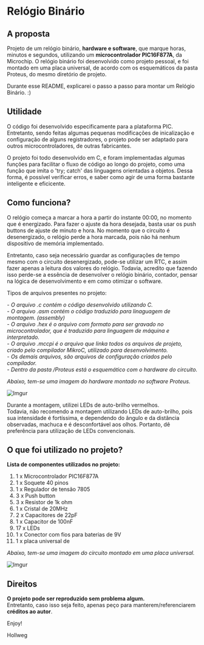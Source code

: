 # Relógio Binário

## A proposta

Projeto de um relógio binário, **hardware e software**, que marque horas, minutos e segundos, utilizando um **microcontrolador PIC16F877A**, da Microchip. O relógio binário foi desenvolvido como projeto pessoal, e foi montado em uma placa universal, de acordo com os esquemáticos da pasta Proteus, do mesmo diretório de projeto.

Durante esse README, explicarei o passo a passo para montar um Relógio Binário. :)

## Utilidade

O código foi desenvolvido especificamente para a plataforma PIC. Entretanto, sendo feitas algumas pequenas modificações de inicalização e configuração de alguns registradores, o projeto pode ser adaptado para outros microcontroladores, de outras fabricantes. 

O projeto foi todo desenvolvido em C, e foram implementadas algumas funções para facilitar o fluxo de código ao longo do projeto, como uma função que imita o 'try; catch' das linguagens orientadas a objetos. Dessa forma, é possível verificar erros, e saber como agir de uma forma bastante inteligente e eficicente.

## Como funciona?

O relógio começa a marcar a hora a partir do instante 00:00, no momento que é energizado. Para fazer o ajuste da hora desejada, basta usar os push buttons de ajuste de minuto e hora. No momento que o circuito é desenergizado, o relógio perde a hora marcada, pois não há nenhum dispositivo de memória implementado. 

Entretanto, caso seja necessário guardar as configurações de tempo mesmo com o circuito desenergizado, pode-se utilizar um RTC, e assim fazer apenas a leitura dos valores do relógio. Todavia, acredito que fazendo isso perde-se a essência de desenvolver o relógio binário, contador, pensar na lógica de desenvolvimento e em como otimizar o software.

Tipos de arquivos presentes no projeto:

*- O arquivo .c contém o código desenvolvido utilizando C.* </br>
*- O arquivo .asm contém o código traduzido para linaguagem de montagem. (assembly)* </br>
*- O arquivo .hex é o arquivo com formato para ser gravado no microcontrolador, que é traduzido para linguagem de máquina e interpretado.* </br>
*- O arquivo .mccpi é o arquivo que linka todos os arquivos de projeto, criado pelo compilador MikroC, utilizado para desenvolvimento.* </br>
*- Os demais arquivos, são arquivos de configuração criados pelo compilador.* </br>
*- Dentro da pasta /Proteus está o esquemático com o hardware do circuito.*

*Abaixo, tem-se uma imagem do hardware montado no software Proteus.*

![Imgur](http://i.imgur.com/rsIKPXu.png)

Durante a montagem, utilizei LEDs de auto-brilho vermelhos. </br>
Todavia, não recomendo a montagem utilizando LEDs de auto-brilho, pois sua intensidade é fortíssima, e dependendo do ângulo e da distância observadas, machuca e é desconfortável aos olhos. Portanto, dê preferência para utilização de LEDs convencionais.

## O que foi utilizado no projeto?

**Lista de componentes utilizados no projeto:**

1. 1 x Microcontrolador PIC16F877A <br>
2. 1 x Soquete 40 pinos </br>
3. 1 x Regulador de tensão 7805 </br>
4. 3 x Push button </br>
5. 3 x Resistor de 1k ohm </br>
6. 1 x Cristal de 20MHz  </br>
7. 2 x Capacitores de 22pF </br>
8. 1 x Capacitor de 100nF </br>
9. 17 x LEDs </br>
10. 1 x Conector com fios para baterias de 9V
11. 1 x placa universal de

*Abaixo, tem-se uma imagem do circuito montado em uma placa universal.*

![Imgur](http://i.imgur.com/iAL2RE6.jpg)

## Direitos

**O projeto pode ser reproduzido sem problema algum.** </br>
Entretanto, caso isso seja feito, apenas peço para manterem/referenciarem **créditos ao autor**.

Enjoy!

Hollweg

